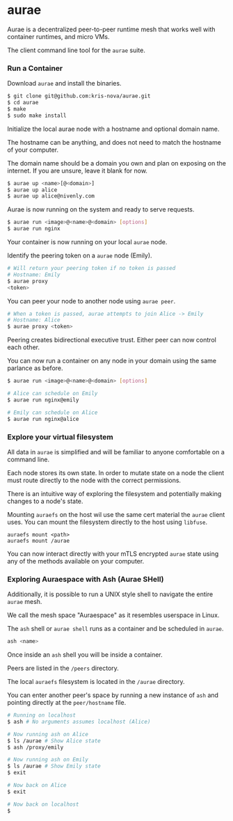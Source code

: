 # aurae 

Aurae is a decentralized peer-to-peer runtime mesh that works well with container runtimes, and micro VMs.

The client command line tool for the `aurae` suite.

### Run a Container 

Download `aurae` and install the binaries.

```bash
$ git clone git@github.com:kris-nova/aurae.git
$ cd aurae
$ make
$ sudo make install
```

Initialize the local aurae node with a hostname and optional domain name.

The hostname can be anything, and does not need to match the hostname of your computer.

The domain name should be a domain you own and plan on exposing on the internet. If you are unsure, leave it blank for now.

```bash
$ aurae up <name>[@<domain>]
$ aurae up alice 
$ aurae up alice@nivenly.com
```

Aurae is now running on the system and ready to serve requests. 

```bash
$ aurae run <image>@<name>@<domain> [options]
$ aurae run nginx
```

Your container is now running on your local `aurae` node.

Identify the peering token on a `aurae` node (Emily).

```bash
# Will return your peering token if no token is passed
# Hostname: Emily
$ aurae proxy
<token>
```

You can peer your node to another node using `aurae peer`.

```bash
# When a token is passed, aurae attempts to join Alice -> Emily
# Hostname: Alice
$ aurae proxy <token>
```

Peering creates bidirectional executive trust.
Either peer can now control each other.

You can now run a container on any node in your domain using the same parlance as before.

```bash
$ aurae run <image>@<name>@<domain> [options]

# Alice can schedule on Emily
$ aurae run nginx@emily 

# Emily can schedule on Alice
$ aurae run nginx@alice
```

### Explore your virtual filesystem 

All data in `aurae` is simplified and will be familiar to anyone comfortable on a command line.

Each node stores its own state. In order to mutate state on a node the client must route directly to the node with the correct permissions.

There is an intuitive way of exploring the filesystem and potentially making changes to a node's state.

Mounting `auraefs` on the host wil use the same cert material the `aurae` client uses. You can mount the filesystem directly to the host using `libfuse`.

``` 
auraefs mount <path>
auraefs mount /aurae
```

You can now interact directly with your mTLS encrypted `aurae` state using any of the methods available on your computer.

### Exploring Auraespace with Ash (Aurae SHell)

Additionally, it is possible to run a UNIX style shell to navigate the entire `aurae` mesh.

We call the mesh space "Auraespace" as it resembles userspace in Linux.

The `ash` shell or `aurae shell` runs as a container and be scheduled in `aurae`.

```bash
ash <name>
```

Once inside an `ash` shell you will be inside a container.

Peers are listed in the `/peers` directory. 

The local `auraefs` filesystem is located in the `/aurae` directory. 

You can enter another peer's space by running a new instance of `ash` and pointing directly at the `peer/hostname` file. 

```bash
# Running on localhost
$ ash # No arguments assumes localhost (Alice)

# Now running ash on Alice
$ ls /aurae # Show Alice state
$ ash /proxy/emily

# Now running ash on Emily
$ ls /aurae # Show Emily state
$ exit

# Now back on Alice
$ exit

# Now back on localhost
$ 
```